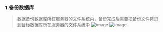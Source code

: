 ### 1.备份数据库
> 数据备份数据库所在服务器的文件系统内，备份完成后需要把备份文件拷贝到目标数据库所在服务器的文件系统中
![image](https://github.com/user-attachments/assets/45cb610c-23f2-4404-abe9-3a0cbf768212)
![image](https://github.com/user-attachments/assets/e827e07e-fa7b-49ee-a586-685d389df3a1)

